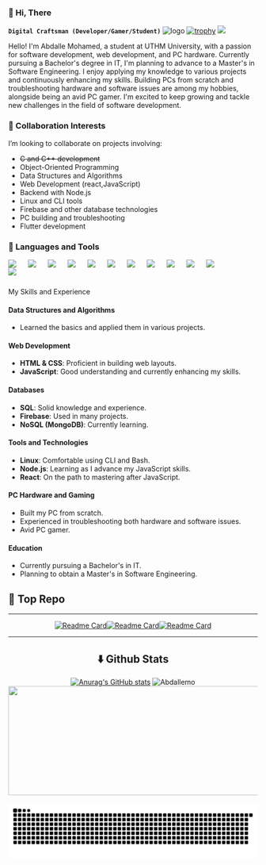 ### 👋 Hi, There
**`Digital Craftsman (Developer/Gamer/Student)`**
![logo](https://user-images.githubusercontent.com/90236635/232446433-d5540fa2-fe28-4bb8-b929-cdb51fe61336.gif)
[![trophy](https://github-profile-trophy.vercel.app/?username=Abdallemo&title=Stars,Followers,Commits,Repositories,MultipleLang,PullRequest&theme=onedark)](https://github.com/ryo-ma/github-profile-trophy)
![](https://komarev.com/ghpvc/?username=Abdalle-mohamed&base=120&abbreviated=true)

Hello! I'm Abdalle Mohamed, a student at UTHM University, with a passion for software development, 
web development, and PC hardware. Currently pursuing a Bachelor's degree in IT, I'm planning to advance to a Master's 
in Software Engineering. I enjoy applying my knowledge to various projects and continuously enhancing my skills. 
Building PCs from scratch and troubleshooting hardware and software issues are among my hobbies, alongside being an avid PC gamer.
I'm excited to keep growing and tackle new challenges in the field of software development.

### 💖 Collaboration Interests
I’m looking to collaborate on projects involving:

- ~~C and C++ development~~
- Object-Oriented Programming
- Data Structures and Algorithms
- Web Development (react,JavaScript)
- Backend with Node.js 
- Linux and CLI tools
- Firebase and other database technologies
- PC building and troubleshooting
- Flutter development

### 🧰 Languages and Tools

<a href="#" title="flutter"><img src="https://cdn.jsdelivr.net/gh/devicons/devicon@latest/icons/flutter/flutter-original.svg" width="30px" style="padding-right:10px;" align="left" /> </a> 
<a href="#" title="JavaScript"><img src="https://cdn.jsdelivr.net/gh/devicons/devicon@latest/icons/javascript/javascript-original.svg" width="30px" style="padding-right:10px;" align="left"/></a>
<a href="#" title="C++"><img src="https://cdn.jsdelivr.net/gh/devicons/devicon@latest/icons/cplusplus/cplusplus-original.svg" width="30px" style="padding-right:10px;" align="left" /></a>
<a href="#" title="C"><img src="https://cdn.jsdelivr.net/gh/devicons/devicon@latest/icons/c/c-original.svg" width="30px" style="padding-right:10px;" align="left" /> </a>
<a href="#" title="HTML5"><img src="https://cdn.jsdelivr.net/gh/devicons/devicon@latest/icons/html5/html5-original.svg" width="30px" style="padding-right:10px;" align="left" /> </a>
<a href="#" title="CSS3"><img src="https://cdn.jsdelivr.net/gh/devicons/devicon@latest/icons/css3/css3-original.svg" width="30px" style="padding-right:10px;" align="left" /> </a>
<a href="#" title="Bash"><img src="https://cdn.jsdelivr.net/gh/devicons/devicon@latest/icons/bash/bash-original.svg" width="30px" style="padding-right:10px;" align="left" /> </a>
<a href="#" title="React"><img src="https://cdn.jsdelivr.net/gh/devicons/devicon@latest/icons/react/react-original-wordmark.svg" width="30px" style="padding-right:10px;" align="left" /></a>
<a href="#" title="Linux"><img src="https://cdn.jsdelivr.net/gh/devicons/devicon@latest/icons/linux/linux-original.svg" width="30px" style="padding-right:10px;" align="left" /></a>
<a href="#" title="Java"><img src="https://cdn.jsdelivr.net/gh/devicons/devicon@latest/icons/java/java-original-wordmark.svg" width="30px" style="padding-right:10px;" align="left" /></a>
<a href="#" title="Firebase"><img src="https://cdn.jsdelivr.net/gh/devicons/devicon@latest/icons/firebase/firebase-original-wordmark.svg" width="30px" style="padding-right:10px;" align="left" /></a>
<a href="#" title="MongoDB"><img src="https://cdn.jsdelivr.net/gh/devicons/devicon@latest/icons/mongodb/mongodb-original.svg" width="30px" style="padding-right:40px;" align="left" /></a>
<br>

# 

<!--details-->
  <summary>My Skills and Experience</summary>

  #### Data Structures and Algorithms
  - Learned the basics and applied them in various projects.

  #### Web Development
  - **HTML & CSS**: Proficient in building web layouts.
  - **JavaScript**: Good understanding and currently enhancing my skills.

  #### Databases
  - **SQL**: Solid knowledge and experience.
  - **Firebase**: Used in many projects.
  - **NoSQL (MongoDB)**: Currently learning.

  #### Tools and Technologies
  - **Linux**: Comfortable using CLI and Bash.
  - **Node.js**: Learning as I advance my JavaScript skills.
  - **React**: On the path to mastering after JavaScript.

  #### PC Hardware and Gaming
  - Built my PC from scratch.
  - Experienced in troubleshooting both hardware and software issues.
  - Avid PC gamer.

  #### Education
  - Currently pursuing a Bachelor's in IT.
  - Planning to obtain a Master's in Software Engineering.


 ## 🚀 Top Repo
  ---
<center>
  
  [![Readme Card](https://github-readme-stats.vercel.app/api/pin/?username=Abdallemo&repo=delivery_app&theme=gruvbox)](https://github.com/Abdallemo/delivery_app)[![Readme Card](https://github-readme-stats.vercel.app/api/pin/?username=Abdallemo&repo=Web-Dev-Final-Project-UTHM&theme=gruvbox)](https://github.com/Abdallemo/Web-Dev-Final-Project-UTHM)[![Readme Card](https://github-readme-stats.vercel.app/api/pin/?username=Abdallemo&repo=myNextjsApp&theme=gruvbox)](https://github.com/Abdallemo/myNextjsApp)


---
## ⬇️ Github Stats
  [![Anurag's GitHub stats](https://github-readme-stats.vercel.app/api?username=Abdallemo&show_icons=true&theme=gruvbox)](https://github.com/Abdallemo/github-readme-stats)
  <img  src="https://github-readme-stats.vercel.app/api/top-langs?username=Abdallemo&langs_count=5&show_icons=true&locale=en&layout=donut&theme=gruvbox&size_weight=1&count_weight=0&hide=ejs,Cmake," alt="Abdallemo" />
  <img width="800" height="220" src="https://streak-stats.demolab.com?user=Abdallemo&theme=highcontrast&hide_border=true&border_radius=5&card_width=800">
  <!--/details-->
</center>

<picture>
  <source media="(prefers-color-scheme: dark)" srcset="https://raw.githubusercontent.com/Abdallemo/Abdallemo/output/github-snake-dark.svg" />
  <source media="(prefers-color-scheme: light)" srcset="https://raw.githubusercontent.com/Abdallemo/Abdallemo/output/github-snake.svg" />
  <img alt="github-snake" src="https://raw.githubusercontent.com/Abdallemo/Abdallemo/output/github-snake.svg" />
</picture>
